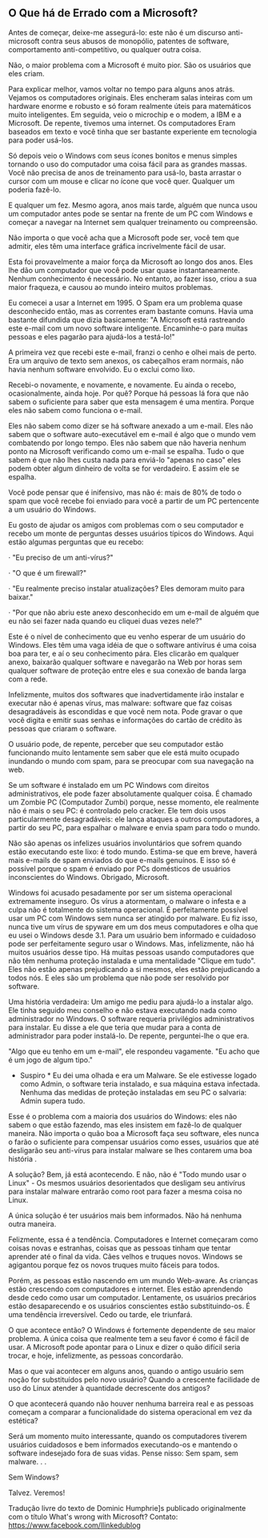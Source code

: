 ## O Que há de Errado com a Microsoft? ##

Antes de começar, deixe-me assegurá-lo: este não é um discurso anti-microsoft contra seus abusos de monopólio, patentes de software, comportamento anti-competitivo, ou qualquer outra coisa.

Não, o maior problema com a Microsoft é muito pior. São os usuários que eles criam.

Para explicar melhor, vamos voltar no tempo para alguns anos atrás. Vejamos os computadores originais. Eles encheram salas inteiras com um hardware enorme e robusto e só foram realmente úteis para matemáticos muito inteligentes. Em seguida, veio o microchip e o modem, a IBM e a Microsoft. De repente, tivemos uma internet. Os computadores Eram baseados em texto e você tinha que ser bastante experiente em tecnologia para poder usá-los.

Só depois veio o Windows com seus ícones bonitos e menus simples tornando o uso do computador uma coisa fácil para as grandes massas. Você não precisa de anos de treinamento para usá-lo, basta arrastar o cursor com um mouse e clicar no ícone que você quer. Qualquer um poderia fazê-lo.

E qualquer um fez. Mesmo agora, anos mais tarde, alguém que nunca usou um computador antes pode se sentar na frente de um PC com Windows e começar a navegar na Internet sem qualquer treinamento ou compreensão.

Não importa o que você acha que a Microsoft pode ser, você tem que admitir, eles têm uma interface gráfica incrivelmente fácil de usar.

Esta foi provavelmente a maior força da Microsoft ao longo dos anos. Eles lhe dão um computador que você pode usar quase instantaneamente. Nenhum conhecimento é necessário. No entanto, ao fazer isso, criou a sua maior fraqueza, e causou ao mundo inteiro muitos problemas.

Eu comecei a usar a Internet em 1995. O Spam era um problema quase desconhecido então, mas as correntes eram bastante comuns. Havia uma bastante difundida que dizia basicamente: "A Microsoft está rastreando este e-mail com um novo software inteligente. Encaminhe-o para muitas pessoas e eles pagarão para ajudá-los a testá-lo!"

A primeira vez que recebi este e-mail, franzi o cenho e olhei mais de perto. Era um arquivo de texto sem anexos, os cabeçalhos eram normais, não havia nenhum software envolvido. Eu o exclui como lixo.

Recebi-o novamente, e novamente, e novamente. Eu ainda o recebo, ocasionalmente, ainda hoje. Por quê? Porque há pessoas lá fora que não sabem o suficiente para saber que esta mensagem é uma mentira. Porque eles não sabem como funciona o e-mail.

Eles não sabem como dizer se há software anexado a um e-mail. Eles não sabem que o software auto-executável em e-mail é algo que o mundo vem combatendo por longo tempo. Eles não sabem que não haveria nenhum ponto na Microsoft verificando como um e-mail se espalha. Tudo o que sabem é que não lhes custa nada para enviá-lo "apenas no caso" eles podem obter algum dinheiro de volta se for verdadeiro. E assim ele se espalha.

Você pode pensar que é inifensivo, mas não é: mais de 80% de todo o spam que você recebe foi enviado para você a partir de um PC pertencente a um usuário do Windows.

Eu gosto de ajudar os amigos com problemas com o seu computador e recebo um monte de perguntas desses usuários típicos do Windows. Aqui estão algumas perguntas que eu recebo:

· "Eu preciso de um anti-vírus?"

· "O que é um firewall?"

· "Eu realmente preciso instalar atualizações? Eles demoram muito para baixar."

· "Por que não abriu este anexo desconhecido em um e-mail de alguém que eu não sei fazer nada quando eu cliquei duas vezes nele?"

Este é o nível de conhecimento que eu venho esperar de um usuário do Windows. Eles têm uma vaga idéia de que o software antivírus é uma coisa boa para ter, e aí o seu conhecimento pára. Eles clicarão em qualquer anexo, baixarão qualquer software e navegarão na Web por horas sem qualquer software de proteção entre eles e sua conexão de banda larga com a rede.

Infelizmente, muitos dos softwares que inadvertidamente irão instalar e executar não é apenas vírus, mas malware: software que faz coisas desagradáveis às escondidas e que você nem nota. Pode gravar o que você digita e emitir suas senhas e informações do cartão de crédito às pessoas que criaram o software.

O usuário pode, de repente, perceber que seu computador estão funcionando muito lentamente sem saber que ele está muito ocupado inundando o mundo com spam, para se preocupar com sua navegação na web.

Se um software é instalado em um PC Windows com direitos administrativos, ele pode fazer absolutamente qualquer coisa. É chamado um Zombie PC (Computador Zumbi) porque, nesse momento, ele realmente não é mais o seu PC: é controlado pelo cracker. Ele tem dois usos particularmente desagradáveis: ele lança ataques a outros computadores, a partir do seu PC, para espalhar o malware e envia spam para todo o mundo.

Não são apenas os infelizes usuários involuntários que sofrem quando estão executando este lixo: é todo mundo. Estima-se que em breve, haverá mais e-mails de spam enviados do que e-mails genuínos. E isso só é possível porque o spam é enviado por PCs domésticos de usuários inconscientes do Windows. Obrigado, Microsoft.

Windows foi acusado pesadamente por ser um sistema operacional extremamente inseguro. Os vírus a atormentam, o malware o infesta e a culpa não é totalmente do sistema operacional. É perfeitamente possível usar um PC com Windows sem nunca ser atingido por malware. Eu fiz isso, nunca tive um vírus de spyware em um dos meus computadores e olha que eu usei o Windows desde 3.1. Para um usuário bem informado e cuidadoso pode ser perfeitamente seguro usar o Windows. Mas, infelizmente, não há muitos usuários desse tipo. Há muitas pessoas usando computadores que não têm nenhuma proteção instalada e uma mentalidade "Clique em tudo". Eles não estão apenas prejudicando a si mesmos, eles estão prejudicando a todos nós. E eles são um problema que não pode ser resolvido por software.

Uma história verdadeira: Um amigo me pediu para ajudá-lo a instalar algo. Ele tinha seguido meu conselho e não estava executando nada como administrador no Windows. O software requeria privilégios administrativos para instalar. Eu disse a ele que teria que mudar para a conta de administrador para poder instalá-lo. De repente, perguntei-lhe o que era.

"Algo que eu tenho em um e-mail", ele respondeu vagamente. "Eu acho que é um jogo de algum tipo."

* Suspiro * Eu dei uma olhada e era um Malware. Se ele estivesse logado como Admin, o software teria instalado, e sua máquina estava infectada. Nenhuma das medidas de proteção instaladas em seu PC o salvaria: Admin supera tudo.

Esse é o problema com a maioria dos usuários do Windows: eles não sabem o que estão fazendo, mas eles insistem em fazê-lo de qualquer maneira. Não importa o quão boa a Microsoft faça seu software, eles nunca o farão o suficiente para compensar usuários como esses, usuários que até desligarão seu anti-vírus para instalar malware se lhes contarem uma boa história .

A solução? Bem, já está acontecendo. E não, não é "Todo mundo usar o Linux" - Os mesmos usuários desorientados que desligam seu antivírus para instalar malware entrarão como root para fazer a mesma coisa no Linux.

A única solução é ter usuários mais bem informados. Não há nenhuma outra maneira.

Felizmente, essa é a tendência. Computadores e Internet começaram como coisas novas e estranhas, coisas que as pessoas tinham que tentar aprender até o final da vida. Cães velhos e truques novos. Windows se agigantou porque fez os novos truques muito fáceis para todos.

Porém, as pessoas estão nascendo em um mundo Web-aware. As crianças estão crescendo com computadores e internet. Eles estão aprendendo desde cedo como usar um computador. Lentamente, os usuários precários estão desaparecendo e os usuários conscientes estão substituindo-os. É uma tendência irreversível. Cedo ou tarde, ele triunfará.

O que acontece então? O Windows é fortemente dependente de seu maior problema. A única coisa que realmente tem a seu favor é como é fácil de usar. A Microsoft pode apontar para o Linux e dizer o quão difícil seria trocar, e hoje, infelizmente, as pessoas concordarão.

Mas o que vai acontecer em alguns anos, quando o antigo usuário sem noção for substituídos pelo novo usuário? Quando a crescente facilidade de uso do Linux atender à quantidade decrescente dos antigos?

O que acontecerá quando não houver nenhuma barreira real e as pessoas começam a comparar a funcionalidade do sistema operacional em vez da estética?

Será um momento muito interessante, quando os computadores tiverem usuários cuidadosos e bem informados executando-os e mantendo o software indesejado fora de suas vidas. Pense nisso: Sem spam, sem malware. . .

Sem Windows?

Talvez. Veremos!

Tradução livre do texto de Dominic Humphrie]s publicado originalmente com o título What's wrong with Microsoft?
Contato: https://www.facebook.com/llinkedublog
